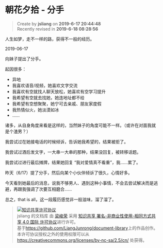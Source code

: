 朝花夕拾 - 分手
===

> Create by **jsliang** on **2019-6-17 20:44:48**  
> Recently revised in **2019-6-18 08:28:56**

人生如梦，走不一样的路，获得不一般的经历。

2019-06-17

向妹子提出了分手。

起因很多：

* 异地
* 我喜欢语音/视频，她喜欢文字交流
* 我喜欢有空就找人聊天放松，她喜欢有空学习提升
* 我希望有空就去找她，她连地址都不给
* 我希望有空想聚聚，她宁可去亲戚、朋友家度假
* 我热情似火，她淡漠如冰
* ……

诸多，从自身角度来看是这样的，当然妹子的角度可能不一样。（或许在对面我就是个渣男？）

我尝试过在她接电话的时候倾诉，告诉她我希望的，结果被拒了。

我尝试过酒后发文字，一大串一大串的那种，结果没回复，被转移话题。

我尝试过进行最后摊牌，结果她回复 “我对爱情真不看重”，我……累了。

昨天（6/17）提了分手，然后向某个小伙伴倾诉了很久，心情好多。

今天看到她最后的消息，说我不够男人、遇到这种小事情，不会去尝试解决而是逃避，再跟我强调了次要互相磨合……

总之，that is all，这一段履历感觉非一般滋味，溜了溜了。

> <a rel="license" href="http://creativecommons.org/licenses/by-nc-sa/4.0/"><img alt="知识共享许可协议" style="border-width:0" src="https://i.creativecommons.org/l/by-nc-sa/4.0/88x31.png" /></a><br /><span xmlns:dct="http://purl.org/dc/terms/" property="dct:title">jsliang 的文档库</span> 由 <a xmlns:cc="http://creativecommons.org/ns#" href="https://github.com/LiangJunrong/document-library" property="cc:attributionName" rel="cc:attributionURL">梁峻荣</a> 采用 <a rel="license" href="http://creativecommons.org/licenses/by-nc-sa/4.0/">知识共享 署名-非商业性使用-相同方式共享 4.0 国际 许可协议</a>进行许可。<br />基于<a xmlns:dct="http://purl.org/dc/terms/" href="https://github.com/LiangJunrong/document-library" rel="dct:source">https://github.com/LiangJunrong/document-library</a>上的作品创作。<br />本许可协议授权之外的使用权限可以从 <a xmlns:cc="http://creativecommons.org/ns#" href="https://creativecommons.org/licenses/by-nc-sa/2.5/cn/" rel="cc:morePermissions">https://creativecommons.org/licenses/by-nc-sa/2.5/cn/</a> 处获得。